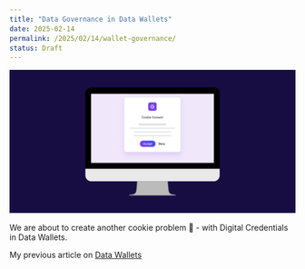 ```yaml
---
title: "Data Governance in Data Wallets"
date: 2025-02-14
permalink: /2025/02/14/wallet-governance/
status: Draft
---
```


![](../static/cookie.webp)

We are about to create another cookie problem :cookie: - with Digital Credentials in Data Wallets.

My previous article on [Data Wallets]()
